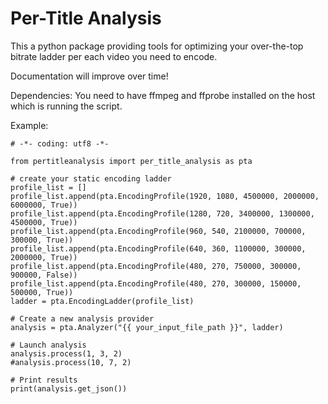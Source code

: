 # Per-Title Analysis
This a python package providing tools for optimizing your over-the-top bitrate ladder per each video you need to encode.

Documentation will improve over time!

Dependencies:
You need to have ffmpeg and ffprobe installed on the host which is running the script.

Example:
```
# -*- coding: utf8 -*-

from pertitleanalysis import per_title_analysis as pta

# create your static encoding ladder
profile_list = []
profile_list.append(pta.EncodingProfile(1920, 1080, 4500000, 2000000, 6000000, True))
profile_list.append(pta.EncodingProfile(1280, 720, 3400000, 1300000, 4500000, True))
profile_list.append(pta.EncodingProfile(960, 540, 2100000, 700000, 300000, True))
profile_list.append(pta.EncodingProfile(640, 360, 1100000, 300000, 2000000, True))
profile_list.append(pta.EncodingProfile(480, 270, 750000, 300000, 900000, False))
profile_list.append(pta.EncodingProfile(480, 270, 300000, 150000, 500000, True))
ladder = pta.EncodingLadder(profile_list)

# Create a new analysis provider 
analysis = pta.Analyzer("{{ your_input_file_path }}", ladder)

# Launch analysis
analysis.process(1, 3, 2)
#analysis.process(10, 7, 2)

# Print results
print(analysis.get_json()) 
```